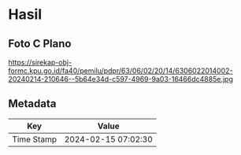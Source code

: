 # Hasil

## Foto C Plano

https://sirekap-obj-formc.kpu.go.id/fa40/pemilu/pdpr/63/06/02/20/14/6306022014002-20240214-210646--5b64e34d-c597-4969-9a03-16466dc4885e.jpg


## Metadata

| Key        | Value               |
| ---------- | ------------------- |
| Time Stamp | 2024-02-15 07:02:30 |



